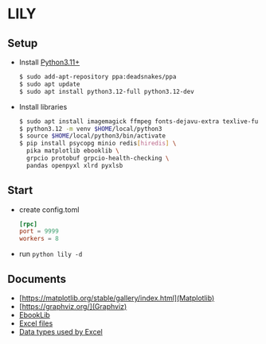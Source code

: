 # LILY

## Setup

- Install [Python3.11+](https://launchpad.net/~deadsnakes/+archive/ubuntu/ppa)

  ```bash
  $ sudo add-apt-repository ppa:deadsnakes/ppa
  $ sudo apt update
  $ sudo apt install python3.12-full python3.12-dev
  ```

- Install libraries

  ```bash
  $ sudo apt install imagemagick ffmpeg fonts-dejavu-extra texlive-full
  $ python3.12 -m venv $HOME/local/python3
  $ source $HOME/local/python3/bin/activate
  $ pip install psycopg minio redis[hiredis] \
    pika matplotlib ebooklib \
    grpcio protobuf grpcio-health-checking \
    pandas openpyxl xlrd pyxlsb
  ```

## Start

- create config.toml

  ```toml
  [rpc]
  port = 9999
  workers = 8
  ```

- run `python lily -d`

## Documents

- [https://matplotlib.org/stable/gallery/index.html](Matplotlib)
- [https://graphviz.org/](Graphviz)
- [EbookLib](https://github.com/aerkalov/ebooklib)
- [Excel files](https://pandas.pydata.org/docs/user_guide/io.html#excel-files)
- [Data types used by Excel](https://learn.microsoft.com/en-us/office/client-developer/excel/data-types-used-by-excel)
